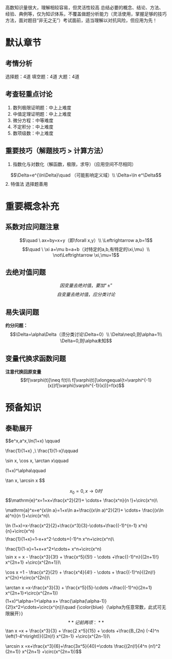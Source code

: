 高数知识量很大，理解相较容易，但灵活性较高       总结必要的概念、结论、方法、经验、典例等，仅为知识体系，不覆盖做题分析能力（灵活使用，掌握足够的技巧方法，面对题目“非无之无”）考试面前，适当理解以对抗风险，但应用为先！

# 默认章节

## 考情分析

选择题：4道
填空题：4道
大题：4道

## 考查轻重点讨论

1. 数列极限证明题：中上上难度
2. 中值定理证明题：中上上难度
3. 微分方程：中等难度
4. 不定积分：中上难度
5. 数项级数：中上难度

## 重要技巧（解题技巧 > 计算方法）

1. 指数化与对数化（解函数，极限，求导）（应用空间不尽相同）

$$\Delta=e^{\ln\Delta}\quad （可能影响定义域）\\
\Delta=\ln e^\Delta$$
2. 特值法
选择题善用

# 重要概念补充

## 系数对应问题注意

$$\quad \ ax+by=x+y（即\forall x,y）\\
\Leftrightarrow a,b=1$$
$$\quad \ \xi a+\mu b=a+b（对特定的a,b,有特定的\xi,\mu）\\
\not\Leftrightarrow \xi,\mu=1$$

## 去绝对值问题

$$因变量去绝对值，要加“\pm”$$
$$自变量去绝对值，
应分类讨论$$

## 易失误问题

**约分问题：**
$$\Delta=\alpha\Delta（须分类讨论\Delta=0）\\
\Delta\neq0,则\alpha=1\\
\Delta=0,则\alpha未知$$

## 变量代换求函数问题

**注意代换回原变量**
$$f[\varphi(t)]\neq f(t)\\
f[\varphi(t)]\xlongequal{t=\varphi^{-1}(x)}f[\varphi(\varphi^{-1}(x))]=f(x)$$

# 预备知识

## 泰勒展开
$$e^x,a^x,\ln(1+x) \qquad

\frac{1}{1+x} ,\ \frac{1}{1-x}\qquad

\sin x,  \cos x,  \arctan x\qquad

(1+x)^\alpha\qquad

\tan x,  \arcsin x
$$

$$x_0=0,x\to0时$$
$$\mathrm{e}^x=1+x+\frac{x^2}{2!}+ \cdots+ \frac{x^n}{n !}+\circ(x^n)\\

\mathrm{a}^x=e^{x\ln a}=1+x\ln a+\frac{(x\ln a)^2}{2!}+ \cdots+ \frac{(x\ln a)^n}{n !}+\circ(x^n)\\

\ln (1+x)=x-\frac{x^2}{2}+\frac{x^3}{3}-\cdots+\frac{(-1)^{n-1} x^n}{n}+\circ(x^n) $$
$$\frac{1}{1+x}=1-x+x^2-\cdots+(-1)^n x^n+\circ(x^n)\\

\frac{1}{1-x}=1+x+x^2+\cdots+ x^n+\circ(x^n)$$
$$\sin x = x - \frac{x^3}{3!} + \frac{x^5}{5!} - \cdots +\frac{(-1)^n}{(2n+1)!} x^{2n+1} +\circ(x^{2n+1})\\

\cos x =1 - \frac{x^2}{2!} + \frac{x^4}{4!} - \cdots +  \frac{(-1)^n}{(2n)!} x^{2n}+\circ(x^{2n})\\

\arctan x =x-\frac{x^3}{3} + \frac{x^5}{5}-\cdots +\frac{(-1)^n}{2n+1} x^{2n+1}+\circ(x^{2n+1})
$$
$$(1+x)^\alpha=1+\alpha x+ \frac{\alpha(\alpha-1)}{2!}x^2+\cdots+\circ(x^{n})\quad {\color{blue}（\alpha为任意常数，此式可无限展开）}$$
**记前两项：**
$$
\tan x =x + \frac{x^3}{3} + \frac{2 x^5}{15} + \cdots  +\frac{B_{2n} (-4)^n \left(1-4^n\right)}{(2n)!} x^{2n-1} +\circ(x^{2n-1})\\

\arcsin x =x+\frac{x^3}{6}+\frac{3x^5}{40}+\cdots    \frac{(2n)!}{4^n (n!)^2 (2n+1)} x^{2n+1} +\circ(x^{2n+1})$$